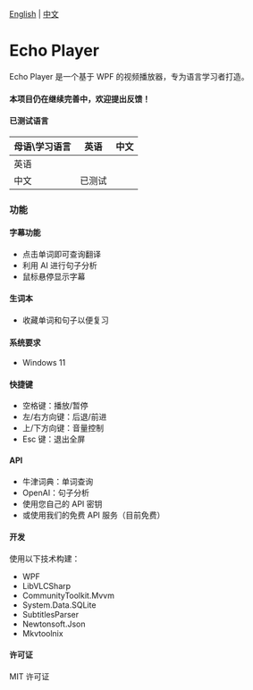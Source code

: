 [English](README.md) | [中文](README.zh.md) 

# Echo Player

Echo Player 是一个基于 WPF 的视频播放器，专为语言学习者打造。

#### 本项目仍在继续完善中，欢迎提出反馈！

#### 已测试语言
| 母语\学习语言  | 英语       | 中文       |
|:---------|------------|------------|
| 英语       |            |            |
| 中文       | 已测试     |            |

### 功能
#### 字幕功能
- 点击单词即可查询翻译
- 利用 AI 进行句子分析
- 鼠标悬停显示字幕

#### 生词本
- 收藏单词和句子以便复习

#### 系统要求
- Windows 11

#### 快捷键
- 空格键：播放/暂停
- 左/右方向键：后退/前进
- 上/下方向键：音量控制
- Esc 键：退出全屏

#### API
- 牛津词典：单词查询
- OpenAI：句子分析
- 使用您自己的 API 密钥
- 或使用我们的免费 API 服务（目前免费）

#### 开发
使用以下技术构建：
- WPF  
- LibVLCSharp  
- CommunityToolkit.Mvvm  
- System.Data.SQLite  
- SubtitlesParser  
- Newtonsoft.Json  
- Mkvtoolnix  

#### 许可证
MIT 许可证